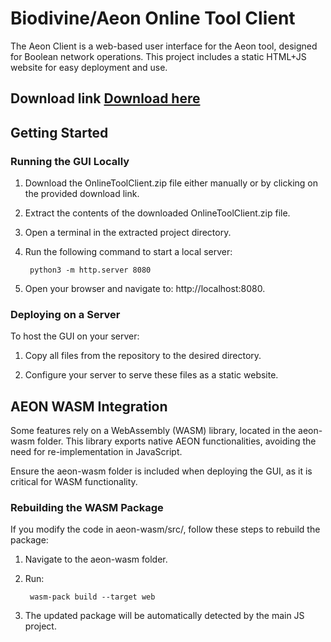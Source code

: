 # Biodivine/Aeon Online Tool Client

The Aeon Client is a web-based user interface for the Aeon tool, designed for Boolean network operations. This project includes a static HTML+JS website for easy deployment and use.

## Download link <a href="https://github.com/sybila/biodivine-control-tool/raw/refs/heads/main/AeonOnlineTool/OnlineTool/OnlineToolClient.zip">Download here</a>

## Getting Started
### Running the GUI Locally
1) Download the OnlineToolClient.zip file either manually or by clicking on the provided download link.

2) Extract the contents of the downloaded OnlineToolClient.zip file.

3) Open a terminal in the extracted project directory.

4) Run the following command to start a local server:
    
        python3 -m http.server 8080

5) Open your browser and navigate to: http://localhost:8080.


### Deploying on a Server

To host the GUI on your server:
1) Copy all files from the repository to the desired directory.

2) Configure your server to serve these files as a static website.

## AEON WASM Integration

Some features rely on a WebAssembly (WASM) library, located in the aeon-wasm folder. This library exports native AEON functionalities, avoiding the need for re-implementation in JavaScript.

Ensure the aeon-wasm folder is included when deploying the GUI, as it is critical for WASM functionality.

### Rebuilding the WASM Package

If you modify the code in aeon-wasm/src/, follow these steps to rebuild the package:
1) Navigate to the aeon-wasm folder.

2) Run:

        wasm-pack build --target web

3) The updated package will be automatically detected by the main JS project.

